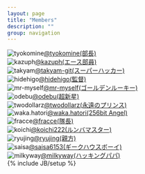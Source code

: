 ```yaml
---
layout: page
title: "Members"
description: ""
group: navigation
---
```

 ![tyokomine](https://graph.facebook.com/100001543455692/picture)[@tyokomine(部長)](https://github.com/tyokomine)<br>
 ![kazuph](https://graph.facebook.com/100000295262964/picture)[@kazuph(エース部員)](https://github.com/kazuph)<br>
 ![takyam](https://graph.facebook.com/100002931807386/picture)[@takyam-git(スーパーハッカー)](https://github.com/takyam-git/pjeuler)<br>
 ![hidehigo](https://graph.facebook.com/100001261476532/picture)[@hidehigo(監督)](https://github.com/hidehigo)<br>
 ![mr-myself](https://graph.facebook.com/100002289819844/picture)[@mr-myself(ゴールデンルーキー)](https://github.com/mr-myself)<br>
 ![odebu](https://graph.facebook.com/100001082756168/picture)[@odebu(超新星)](https://github.com/odebu)<br>
 ![twodollarz](https://graph.facebook.com/1447045074/picture)[@twodollarz(永遠のプリンス)](https://github.com/twodollarz)<br>
 ![waka.hatori](https://graph.facebook.com/100001080446387/picture)[@waka.hatori(256bit Angel)](https://www.facebook.com/waka.hatori/)<br>
 ![fracce](https://graph.facebook.com/100000018804294/picture)[@fracce(隊長)](https://github.com/frecce)<br>
 ![koichi](https://graph.facebook.com/100000822608201/picture)[@koichi222(ルンバマスター)](https://github.com/koichi222)<br>
 ![ryujing](https://graph.facebook.com/100002042812188/picture)[@ryujing(親方)](https://github.com/ryujing)<br>
 ![saisa](https://graph.facebook.com/100002103064875/picture)[@saisa6153(ギークハウスボーイ)](https://github.com/saisa6153)<br>
 ![milkyway](https://graph.facebook.com/100001715143184/picture)[@milkyway(ハッキングパパ)](https://github.com/milkyway)<br>
{% include JB/setup %}
